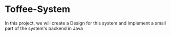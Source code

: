 # Toffee-System
In this project, we will create a Design for this system and implement a small part of the system's backend in Java
